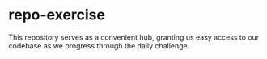 # repo-exercise
This repository serves as a convenient hub, granting us easy access to our codebase as we progress through the daily challenge.
